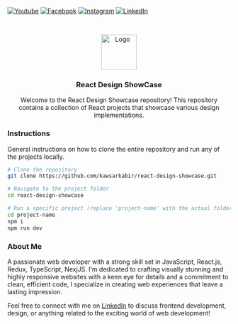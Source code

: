 [![Youtube][youtube-shield]][youtube-url]
[![Facebook][facebook-shield]][facebook-url]
[![Instagram][instagram-shield]][instagram-url]
[![LinkedIn][linkedin-shield]][linkedin-url]

<!-- PROJECT LOGO -->
<br />
<p align="center">
    <img src="images/logo.png" alt="Logo" width="80" height="80">
</p>

<h3 align="center">React Design ShowCase</h3>
<p align="center">
    Welcome to the React Design Showcase repository! This repository contains a collection of React projects that showcase various design implementations.
</p>

<!-- Insructions -->

### Instructions

General instructions on how to clone the entire repository and run any of the projects locally.

```bash
# Clone the repository
git clone https://github.com/kawsarkabir/react-design-showcase.git

# Navigate to the project folder
cd react-design-showcase

# Run a specific project (replace 'project-name' with the actual folder name like 01-guns-shop)
cd project-name
npm i
npm run dev
```

### About Me

A passionate web developer with a strong skill set in JavaScript, React.js, Redux, TypeScript, NexjJS. I&lsquo;m dedicated to crafting visually stunning and highly responsive websites with a keen eye for details and a commitment to clean, efficient code, I specialize in creating web experiences that leave a lasting impression.

Feel free to connect with me on [LinkedIn](https://www.linkedin.com/in/kawsarkabir/) to discuss frontend development, design, or anything related to the exciting world of web development!

<!-- MARKDOWN LINKS & IMAGES -->

[youtube-shield]: https://img.shields.io/badge/-Youtube-black.svg?style=flat-square&logo=youtube&color=555&logoColor=white
[youtube-url]: https://youtube.com/@kawsarkabir
[facebook-shield]: https://img.shields.io/badge/-Facebook-black.svg?style=flat-square&logo=facebook&color=555&logoColor=white
[facebook-url]: https://facebook.com/devkawsarkabir
[instagram-shield]: https://img.shields.io/badge/-Instagram-black.svg?style=flat-square&logo=instagram&color=555&logoColor=white
[instagram-url]: https://instagram.com/devkawsarkabir
[linkedin-shield]: https://img.shields.io/badge/-LinkedIn-black.svg?style=flat-square&logo=linkedin&colorB=555
[linkedin-url]: https://linkedin.com/in/kawsarkabir
